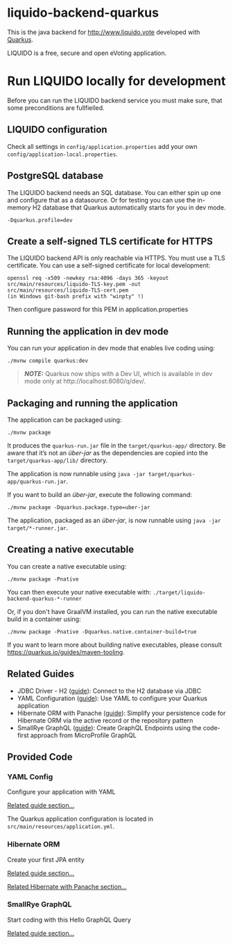 # liquido-backend-quarkus

This is the java backend for http://www.liquido.vote developed with [Quarkus](https://quarkus.io).

LIQUIDO is a free, secure and open eVoting application. 

# Run LIQUIDO locally for development

Before you can run the LIQUIDO backend service you must make sure, that some preconditions are fullfielled. 

## LIQUIDO configuration

Check all settings in `config/application.properties` add your own `config/application-local.properties`.

## PostgreSQL database

The LIQUIDO backend needs an SQL database. You can either spin up one and configure that as a datasource. Or for testing you can use 
the in-memory H2 database that Quarkus automatically starts for you in dev mode.

    -Dquarkus.profile=dev

## Create a self-signed TLS certificate for HTTPS

The LIQUIDO backend API is only reachable via HTTPS. You must use a TLS certificate. You can use a self-signed certificate for local development:

    openssl req -x509 -newkey rsa:4096 -days 365 -keyout src/main/resources/liquido-TLS-key.pem -out src/main/resources/liquido-TLS-cert.pem
    (in Windows git-bash prefix with "winpty" !)

Then configure password for this PEM in application.properties 

## Running the application in dev mode

You can run your application in dev mode that enables live coding using:
```shell script
./mvnw compile quarkus:dev
```

> **_NOTE:_**  Quarkus now ships with a Dev UI, which is available in dev mode only at http://localhost:8080/q/dev/.

## Packaging and running the application

The application can be packaged using:
```shell script
./mvnw package
```
It produces the `quarkus-run.jar` file in the `target/quarkus-app/` directory.
Be aware that it’s not an _über-jar_ as the dependencies are copied into the `target/quarkus-app/lib/` directory.

The application is now runnable using `java -jar target/quarkus-app/quarkus-run.jar`.

If you want to build an _über-jar_, execute the following command:
```shell script
./mvnw package -Dquarkus.package.type=uber-jar
```

The application, packaged as an _über-jar_, is now runnable using `java -jar target/*-runner.jar`.

## Creating a native executable

You can create a native executable using: 
```shell script
./mvnw package -Pnative
```
You can then execute your native executable with: `./target/liquido-backend-quarkus-*-runner`



Or, if you don't have GraalVM installed, you can run the native executable build in a container using: 
```shell script
./mvnw package -Pnative -Dquarkus.native.container-build=true
```


If you want to learn more about building native executables, please consult https://quarkus.io/guides/maven-tooling.

## Related Guides

- JDBC Driver - H2 ([guide](https://quarkus.io/guides/datasource)): Connect to the H2 database via JDBC
- YAML Configuration ([guide](https://quarkus.io/guides/config#yaml)): Use YAML to configure your Quarkus application
- Hibernate ORM with Panache ([guide](https://quarkus.io/guides/hibernate-orm-panache)): Simplify your persistence code for Hibernate ORM via the active record or the repository pattern
- SmallRye GraphQL ([guide](https://quarkus.io/guides/microprofile-graphql)): Create GraphQL Endpoints using the code-first approach from MicroProfile GraphQL

## Provided Code

### YAML Config

Configure your application with YAML

[Related guide section...](https://quarkus.io/guides/config-reference#configuration-examples)

The Quarkus application configuration is located in `src/main/resources/application.yml`.

### Hibernate ORM

Create your first JPA entity

[Related guide section...](https://quarkus.io/guides/hibernate-orm)

[Related Hibernate with Panache section...](https://quarkus.io/guides/hibernate-orm-panache)


### SmallRye GraphQL

Start coding with this Hello GraphQL Query

[Related guide section...](https://quarkus.io/guides/smallrye-graphql)
